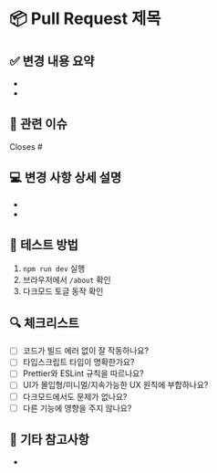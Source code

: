 # 📦 Pull Request 제목
<!-- ex. feat: 기능 추가 -->

## ✅ 변경 내용 요약
<!-- 어떤 변경이 있었는지 간단히 서술해주세요 -->
- 
- 

## 🧩 관련 이슈
<!-- 관련된 Issue 번호를 적어주세요 -->
Closes #

## 💻 변경 사항 상세 설명
<!-- 코드 레벨의 설명이 필요한 경우 작성해주세요 -->
- 
- 

## 🧪 테스트 방법
<!-- 로컬 테스트 방법이나 테스트 결과를 설명해주세요 -->
1. `npm run dev` 실행
2. 브라우저에서 `/about` 확인
3. 다크모드 토글 동작 확인

## 🔍 체크리스트
- [ ] 코드가 빌드 에러 없이 잘 작동하나요?
- [ ] 타입스크립트 타입이 명확한가요?
- [ ] Prettier와 ESLint 규칙을 따르나요?
- [ ] UI가 몰입형/미니멀/지속가능한 UX 원칙에 부합하나요?
- [ ] 다크모드에서도 문제가 없나요?
- [ ] 다른 기능에 영향을 주지 않나요?

## 🙋 기타 참고사항
<!-- 리뷰어가 알면 좋을 만한 내용을 적어주세요 -->
-
